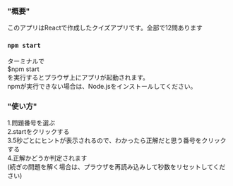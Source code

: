### "概要"
このアプリはReactで作成したクイズアプリです。全部で12問あります

### `npm start`
ターミナルで  
$npm start  
を実行するとプラウザ上にアプリが起動されます。  
npmが実行できない場合は、Node.jsをインストールしてください。  

### "使い方"
1.問題番号を選ぶ   
2.startをクリックする  
3.5秒ごとにヒントが表示されるので、わかったら正解だと思う番号をクリックする  
4.正解かどうか判定されます  
(続ぎの問題を解く場合は、プラウザを再読み込みして秒数をリセットしてください)  

